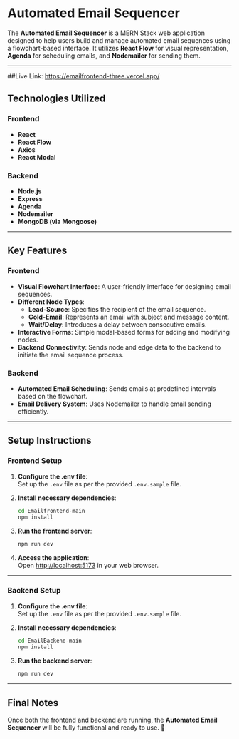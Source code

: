 # Automated Email Sequencer

The **Automated Email Sequencer** is a MERN Stack web application designed to help users build and manage automated email sequences using a flowchart-based interface. It utilizes **React Flow** for visual representation, **Agenda** for scheduling emails, and **Nodemailer** for sending them.

---
##Live Link: https://emailfrontend-three.vercel.app/

## Technologies Utilized

### Frontend
- **React**
- **React Flow**
- **Axios**
- **React Modal**

### Backend
- **Node.js**
- **Express**
- **Agenda**
- **Nodemailer**
- **MongoDB (via Mongoose)**

---

## Key Features

### Frontend
- **Visual Flowchart Interface**: A user-friendly interface for designing email sequences.
- **Different Node Types**:
  - **Lead-Source**: Specifies the recipient of the email sequence.
  - **Cold-Email**: Represents an email with subject and message content.
  - **Wait/Delay**: Introduces a delay between consecutive emails.
- **Interactive Forms**: Simple modal-based forms for adding and modifying nodes.
- **Backend Connectivity**: Sends node and edge data to the backend to initiate the email sequence process.

### Backend
- **Automated Email Scheduling**: Sends emails at predefined intervals based on the flowchart.
- **Email Delivery System**: Uses Nodemailer to handle email sending efficiently.

---

## Setup Instructions

### Frontend Setup

1. **Configure the .env file**:  
   Set up the `.env` file as per the provided `.env.sample` file.

2. **Install necessary dependencies**:

    ```bash
    cd Emailfrontend-main
    npm install
    ```

3. **Run the frontend server**:

    ```bash
    npm run dev
    ```

4. **Access the application**:  
   Open [http://localhost:5173](http://localhost:5173) in your web browser.

---

### Backend Setup

1. **Configure the .env file**:  
   Set up the `.env` file as per the provided `.env.sample` file.

2. **Install necessary dependencies**:

    ```bash
    cd EmailBackend-main
    npm install
    ```

3. **Run the backend server**:

    ```bash
    npm run dev
    ```

---

## Final Notes

Once both the frontend and backend are running, the **Automated Email Sequencer** will be fully functional and ready to use. 🚀
